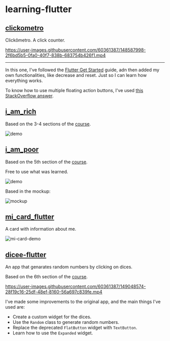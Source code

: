 # learning-flutter

## [clickometro](./clickometro)

Clickômetro. A click counter.

https://user-images.githubusercontent.com/60361387/148587998-2f6bd5b5-0fa0-40f7-838b-683754b426f1.mp4

---

In this one, I've followed the [Flutter Get Started](https://docs.flutter.dev/get-started) guide, adn then added my own functionalities, like decrease and reset. Just so I can learn how everything works.

To know how to use multiple floating action buttons, I've used [this StackOverflow answer](https://stackoverflow.com/a/56755121/12534588).

## [i_am_rich](./i_am_rich)

Based on the 3-4 sections of the [course](https://www.udemy.com/course/flutter-bootcamp-with-dart).

![demo](https://i.ibb.co/k8QQmGC/image.png)

## [i_am_poor](./i_am_poor)

Based on the 5th section of the [course](https://www.udemy.com/course/flutter-bootcamp-with-dart).

Free to use what was learned.

![demo](https://i.ibb.co/pdqRmJP/i-am-poor-demo.png)

Based in the mockup:

![mockup](https://i.ibb.co/RcZk1rd/X-58.png)

## [mi_card_flutter](./mi_card_flutter)

A card with information about me.

![mi-card-demo](https://user-images.githubusercontent.com/60361387/148853173-c476b77e-8e64-4e8f-8864-8cd5231fa96f.png)

## [dicee-flutter](./dicee-flutter)

An app that genarates random numbers by clicking on dices.

Based on the 6th section of the [course](https://www.udemy.com/course/flutter-bootcamp-with-dart).

https://user-images.githubusercontent.com/60361387/149048574-28f19c16-25df-48ef-8160-56a697c839fe.mp4

I've made some improvements to the original app, and the main things I've used are:

- Create a custom widget for the dices.
- Use the `Random` class to generate random numbers.
- Replace the deprecated `FlatButton` widget with `TextButton`.
- Learn how to use the `Expanded` widget.
